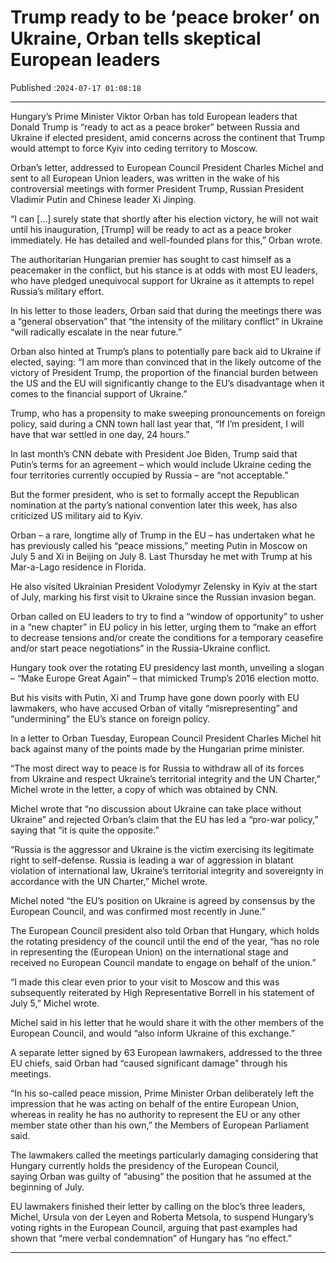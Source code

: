 # Trump ready to be ‘peace broker’ on Ukraine, Orban tells skeptical European leaders

Published :`2024-07-17 01:08:18`

---

Hungary’s Prime Minister Viktor Orban has told European leaders that Donald Trump is “ready to act as a peace broker” between Russia and Ukraine if elected president, amid concerns across the continent that Trump would attempt to force Kyiv into ceding territory to Moscow.

Orban’s letter, addressed to European Council President Charles Michel and sent to all European Union leaders, was written in the wake of his controversial meetings with former President Trump, Russian President Vladimir Putin and Chinese leader Xi Jinping.

“I can […] surely state that shortly after his election victory, he will not wait until his inauguration, [Trump] will be ready to act as a peace broker immediately. He has detailed and well-founded plans for this,” Orban wrote.

The authoritarian Hungarian premier has sought to cast himself as a peacemaker in the conflict, but his stance is at odds with most EU leaders, who have pledged unequivocal support for Ukraine as it attempts to repel Russia’s military effort.

In his letter to those leaders, Orban said that during the meetings there was a “general observation” that “the intensity of the military conflict” in Ukraine “will radically escalate in the near future.”

Orban also hinted at Trump’s plans to potentially pare back aid to Ukraine if elected, saying: “I am more than convinced that in the likely outcome of the victory of President Trump, the proportion of the financial burden between the US and the EU will significantly change to the EU’s disadvantage when it comes to the financial support of Ukraine.”

Trump, who has a propensity to make sweeping pronouncements on foreign policy, said during a CNN town hall last year that, “If I’m president, I will have that war settled in one day, 24 hours.”

In last month’s CNN debate with President Joe Biden, Trump said that Putin’s terms for an agreement – which would include Ukraine ceding the four territories currently occupied by Russia – are “not acceptable.”

But the former president, who is set to formally accept the Republican nomination at the party’s national convention later this week, has also criticized US military aid to Kyiv.

Orban – a rare, longtime ally of Trump in the EU – has undertaken what he has previously called his “peace missions,” meeting Putin in Moscow on July 5 and Xi in Beijing on July 8. Last Thursday he met with Trump at his Mar-a-Lago residence in Florida.

He also visited Ukrainian President Volodymyr Zelensky in Kyiv at the start of July, marking his first visit to Ukraine since the Russian invasion began.

Orban called on EU leaders to try to find a “window of opportunity” to usher in a “new chapter” in EU policy in his letter, urging them to “make an effort to decrease tensions and/or create the conditions for a temporary ceasefire and/or start peace negotiations” in the Russia-Ukraine conflict.

Hungary took over the rotating EU presidency last month, unveiling a slogan – “Make Europe Great Again” – that mimicked Trump’s 2016 election motto.

But his visits with Putin, Xi and Trump have gone down poorly with EU lawmakers, who have accused Orban of vitally “misrepresenting” and “undermining” the EU’s stance on foreign policy.

In a letter to Orban Tuesday, European Council President Charles Michel hit back against many of the points made by the Hungarian prime minister.

“The most direct way to peace is for Russia to withdraw all of its forces from Ukraine and respect Ukraine’s territorial integrity and the UN Charter,” Michel wrote in the letter, a copy of which was obtained by CNN.

Michel wrote that “no discussion about Ukraine can take place without Ukraine” and rejected Orban’s claim that the EU has led a “pro-war policy,” saying that “it is quite the opposite.”

“Russia is the aggressor and Ukraine is the victim exercising its legitimate right to self-defense. Russia is leading a war of aggression in blatant violation of international law, Ukraine’s territorial integrity and sovereignty in accordance with the UN Charter,” Michel wrote.

Michel noted “the EU’s position on Ukraine is agreed by consensus by the European Council, and was confirmed most recently in June.”

The European Council president also told Orban that Hungary, which holds the rotating presidency of the council until the end of the year, “has no role in representing the (European Union) on the international stage and received no European Council mandate to engage on behalf of the union.”

“I made this clear even prior to your visit to Moscow and this was subsequently reiterated by High Representative Borrell in his statement of July 5,” Michel wrote.

Michel said in his letter that he would share it with the other members of the European Council, and would “also inform Ukraine of this exchange.”

A separate letter signed by 63 European lawmakers, addressed to the three EU chiefs, said Orban had “caused significant damage” through his meetings.

“In his so-called peace mission, Prime Minister Orban deliberately left the impression that he was acting on behalf of the entire European Union, whereas in reality he has no authority to represent the EU or any other member state other than his own,” the Members of European Parliament said.

The lawmakers called the meetings particularly damaging considering that Hungary currently holds the presidency of the European Council, saying Orban was guilty of “abusing” the position that he assumed at the beginning of July.

EU lawmakers finished their letter by calling on the bloc’s three leaders, Michel, Ursula von der Leyen and Roberta Metsola, to suspend Hungary’s voting rights in the European Council, arguing that past examples had shown that “mere verbal condemnation” of Hungary has “no effect.”

---

